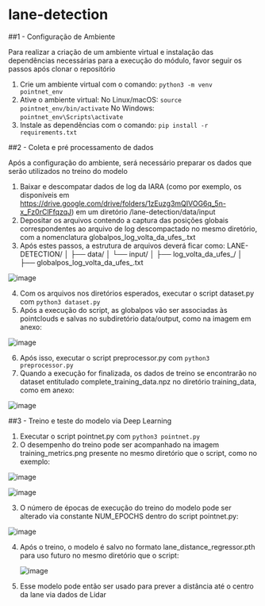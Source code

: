 # lane-detection

##1 - Configuração de Ambiente

Para realizar a criação de um ambiente virtual e instalação das dependências necessárias para a execução do módulo, favor seguir os passos após clonar o repositório
1. Crie um ambiente virtual com o comando: `python3 -m venv pointnet_env`
2. Ative o ambiente virtual:
    No Linux/macOS: `source pointnet_env/bin/activate`
    No Windows: `pointnet_env\Scripts\activate`
3. Instale as dependências com o comando: `pip install -r requirements.txt`

##2 - Coleta e pré processamento de dados

Após a configuração do ambiente, será necessário preparar os dados que serão utilizados no treino do modelo

1. Baixar e descompatar dados de log da IARA (como por exemplo, os disponíveis em https://drive.google.com/drive/folders/1zEuzg3mQIVOG6q_5n-x_Fz0rClFfqzqJ) em um diretório /lane-detection/data/input
2. Depositar os arquivos contendo a captura das posições globais correspondentes ao arquivo de log descompactado no mesmo diretório, com a nomenclatura globalpos_log_volta_da_ufes_<data>.txt
3. Após estes passos, a estrutura de arquivos deverá ficar como:
LANE-DETECTION/
│
├── data/
│   └── input/
│       ├── log_volta_da_ufes_<data>/
│
├── globalpos_log_volta_da_ufes_<data>.txt

![image](https://github.com/user-attachments/assets/3a00aeb1-468c-40c7-a866-f6710fdaf47c)

4. Com os arquivos nos diretórios esperados, executar o script dataset.py com `python3 dataset.py`
5. Após a execução do script, as globalpos vão ser associadas às pointclouds e salvas no subdiretório data/output, como na imagem em anexo:
   
![image](https://github.com/user-attachments/assets/d557eea4-bed6-4553-9574-b6b9e4d6100f)

6. Após isso, executar o script preprocessor.py com `python3 preprocessor.py`
7. Quando a execução for finalizada, os dados de treino se encontrarão no dataset entitulado complete_training_data.npz no diretório training_data, como em anexo:

![image](https://github.com/user-attachments/assets/79730d22-d18b-443b-b71e-4947e4f26b00)

##3 - Treino e teste do modelo via Deep Learning

1. Executar o script pointnet.py com `python3 pointnet.py`
2. O desempenho do treino pode ser acompanhado na imagem training_metrics.png presente no mesmo diretório que o script, como no exemplo:

![image](https://github.com/user-attachments/assets/b00a7991-9ccc-4f34-a6d0-383b5da6f13c)

![image](https://github.com/user-attachments/assets/bef311d9-7452-4574-9b26-927f97ab3e81)

3. O número de épocas de execução do treino do modelo pode ser alterado via constante NUM_EPOCHS dentro do script pointnet.py:

![image](https://github.com/user-attachments/assets/c5202096-5ec2-43e7-9b08-3d733a5c7dc7)


4. Após o treino, o modelo é salvo no formato lane_distance_regressor.pth para uso futuro no mesmo diretório que o script:

   ![image](https://github.com/user-attachments/assets/8aa7a0cc-9e95-45cb-ad84-a14b47f424a5)

5. Esse modelo pode então ser usado para prever a distância até o centro da lane via dados de Lidar


